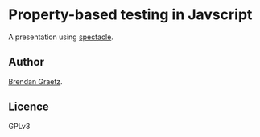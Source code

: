 # Property-based testing in Javscript

A presentation using [spectacle](https://github.com/FormidableLabs/spectacle).

## Author

[Brendan Graetz](http://bguiz.com/).

## Licence

GPLv3

